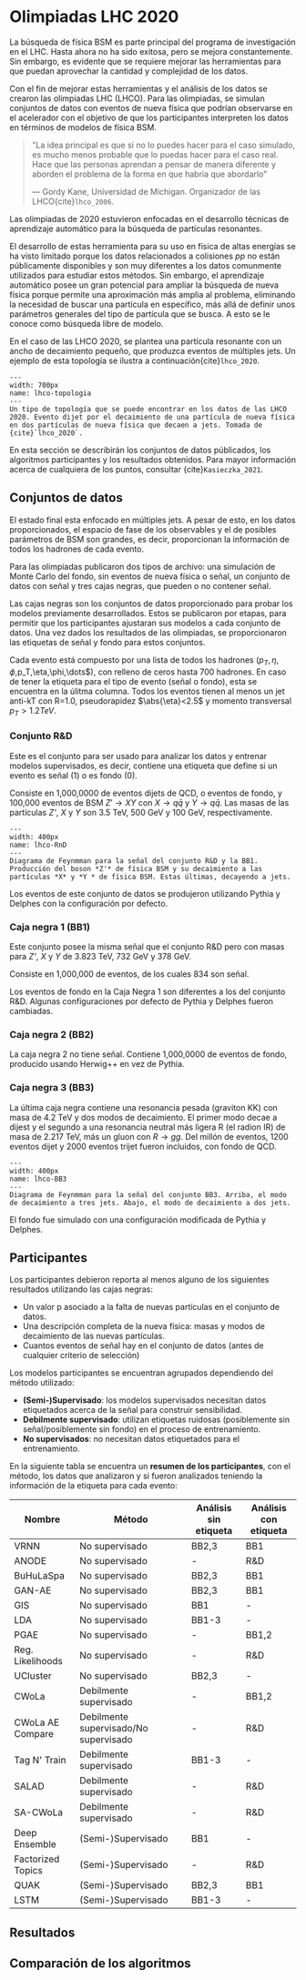 # Olimpiadas LHC 2020

La búsqueda de física BSM es parte principal del programa de investigación en el LHC. Hasta ahora no ha sido exitosa, pero se mejora constantemente. Sin embargo, es evidente que se requiere mejorar las herramientas para que puedan aprovechar la cantidad y complejidad de los datos.

Con el fin de mejorar estas herramientas y el análisis de los datos se crearon las olimpiadas LHC (LHCO). Para las olimpiadas, se simulan conjuntos de datos con eventos de nueva física que podrían observarse en el acelerador con el objetivo de que los participantes interpreten los datos en términos de modelos de física BSM.

> "La idea principal es que si no lo puedes hacer para el caso simulado, es mucho menos probable que lo puedas hacer para el caso real. 
> Hace que las personas aprendan a pensar de manera diferente y aborden el problema de la forma en que habría que abordarlo" 
> 
> — Gordy Kane, Universidad de Michigan. Organizador de las LHCO{cite}`lhco_2006`.

Las olimpiadas de 2020 estuvieron enfocadas en el desarrollo técnicas de aprendizaje automático para la búsqueda de partículas resonantes. 

El desarrollo de estas herramienta para su uso en física de altas energías se ha visto limitado porque los datos relacionados a colisiones *pp* no están públicamente disponibles y son muy diferentes a los datos comunmente utilizados para estudiar estos métodos. Sin embargo, el aprendizaje automático posee un gran potencial para ampliar la búsqueda de nueva física porque permite una aproximación más amplia al problema, eliminando la necesidad de buscar una partícula en específico, más allá de definir unos parámetros generales del tipo de partícula que se busca. A esto se le conoce como búsqueda libre de modelo.

En el caso de las LHCO 2020, se plantea una partícula resonante con un ancho de decaimiento pequeño, que produzca eventos de múltiples jets. Un ejemplo de esta topología se ilustra a continuación{cite}`lhco_2020`.

```{figure} ./../../figuras/lhco-topologia.png
---
width: 700px
name: lhco-topologia
---
Un tipo de topología que se puede encontrar en los datos de las LHCO 2020. Evento dijet por el decaimiento de una partícula de nueva física en dos partículas de nueva física que decaen a jets. Tomada de {cite}`lhco_2020`.
```

En esta sección se describirán los conjuntos de datos públicados, los algoritmos participantes y los resultados obtenidos. Para mayor información acerca de cualquiera de los puntos, consultar {cite}`Kasieczka_2021`.

## Conjuntos de datos
El estado final esta enfocado en múltiples jets. A pesar de esto, en los datos proporcionados, el espacio de fase de los observables y el de posibles parámetros de BSM son grandes, es decir, proporcionan la información de todos los hadrones de cada evento.

Para las olimpiadas publicaron dos tipos de archivo: una simulación de Monte Carlo del fondo, sin eventos de nueva física o señal, un conjunto de datos con señal y tres cajas negras, que pueden o no contener señal. 


Las cajas negras son los conjuntos de datos proporcionado para probar los modelos previamente desarrollados. Estos se publicaron por etapas, para permitir que los participantes ajustaran sus modelos a cada conjunto de datos. Una vez dados los resultados de las olimpiadas, se proporcionaron las etiquetas de señal y fondo para estos conjuntos.

Cada evento está compuesto por una lista de todos los hadrones ($p_T,\eta,\phi,$p_T,\eta,\phi,\dots$), con relleno de ceros hasta 700 hadrones. En caso de tener la etiqueta para el tipo de evento (señal o fondo), esta se encuentra en la úlitma columna. Todos los eventos tienen al menos un jet anti-kT con R=1.0, pseudorapidez $\abs{\eta}<2.5$ y momento transversal $p_T > 1.2 TeV$.

### Conjunto R&D
Este es el conjunto para ser usado para analizar los datos y entrenar modelos supervisados, es decir, contiene una etiqueta que define si un evento es señal (1) o es fondo (0). 

Consiste en 1,000,0000 de eventos dijets de QCD, o eventos de fondo, y 100,000 eventos de BSM $Z'\rightarrow XY$ con $X\rightarrow q\bar{q}$ y $Y\rightarrow q\bar{q}$. Las masas de las partículas *Z'*, *X* y *Y* son 3.5 TeV, 500 GeV y 100 GeV, respectivamente.

```{figure} ./../../figuras/lhco-RnD.png
---
width: 400px
name: lhco-RnD
---
Diagrama de Feynmman para la señal del conjunto R&D y la BB1. Producción del boson *Z'* de física BSM y su decaimiento a las partículas *X* y *Y * de física BSM. Estas últimas, decayendo a jets.
```
Los eventos de este conjunto de datos se produjeron utilizando Pythia y Delphes con la configuración por defecto.
### Caja negra 1 (BB1)
Este conjunto posee la misma señal que el conjunto R&D pero con masas para *Z'*, *X* y *Y* de 3.823 TeV, 732 GeV y 378 GeV.

Consiste en 1,000,000 de eventos, de los cuales 834 son señal.

Los eventos de fondo en la Caja Negra 1 son diferentes a los del conjunto R&D. Algunas configuraciones por defecto de Pythia y Delphes fueron cambiadas.
### Caja negra 2 (BB2)
La caja negra 2 no tiene señal. Contiene 1,000,0000 de eventos de fondo, producido usando Herwig++ en vez de Pythia.

### Caja negra 3 (BB3)
La última caja negra contiene una resonancia pesada (graviton KK) con masa de 4.2 TeV y dos modos de decaimiento. El primer modo decae a dijest y el segundo a una resonancia neutral más ligera R (el radion IR) de masa de 2.217 TeV, más un gluon con $R\rightarrow gg$. Del millón de eventos, 1200 eventos dijet y 2000 eventos trijet fueron incluidos, con fondo de QCD. 
```{figure} ./../../figuras/lhco-BB3.png
---
width: 400px
name: lhco-BB3
---
Diagrama de Feynmman para la señal del conjunto BB3. Arriba, el modo de decaimiento a tres jets. Abajo, el modo de decaimiento a dos jets.
```
El fondo fue simulado con una configuración modificada de Pythia y Delphes.

## Participantes
Los participantes debieron reporta al menos alguno de los siguientes resultados utilizando las cajas negras:
- Un valor p asociado a la falta de nuevas partículas en el conjunto de datos.
- Una descripción completa de la nueva física: masas y modos de decaimiento de las nuevas partículas.
- Cuantos eventos de señal hay en el conjunto de datos (antes de cualquier criterio de selección)

Los modelos participantes se encuentran agrupados dependiendo del método utilizado:
- **(Semi-)Supervisado**: los modelos supervisados necesitan datos etiquetados acerca de la señal para construir sensibilidad.
- **Debilmente supervisado**: utilizan etiquetas ruidosas (posiblemente sin señal/posiblemente sin fondo) en el proceso de entrenamiento.
- **No supervisados**: no necesitan datos etiquetados para el entrenamiento.

En la siguiente tabla se encuentra un **resumen de los participantes**, con el método, los datos que analizaron y si fueron analizados teniendo la información de la etiqueta para cada evento:

| Nombre | Método | Análisis sin etiqueta| Análisis con etiqueta|
|--------|--------|----------------------|----------------------|
|   VRNN |No supervisado| BB2,3           | BB1|
|   ANODE|No supervisado|     -           | R&D|
| BuHuLaSpa|No supervisado| BB2,3         |BB1 |
|  GAN-AE|No supervisado| BB2,3           |BB1 |
|     GIS|No supervisado| BB1             | - |
|     LDA|No supervisado| BB1-3           | - |
|    PGAE|No supervisado| -               |BB1,2|
| Reg. Likelihoods| No supervisado|   -   |R&D|
| UCluster|No supervisado|  BB2,3         | - |
|   CWoLa|Debilmente supervisado|  -      |BB1,2|
|CWoLa AE Compare|Debilmente supervisado/No supervisado| - |R&D|
|Tag N' Train|Debilmente supervisado| BB1-3| - |
|   SALAD|Debilmente supervisado| -       |R&D|
|SA-CWoLa|Debilmente supervisado| -       |R&D|
|Deep Ensemble|(Semi-)Supervisado| BB1    | - |
| Factorized Topics| (Semi-)Supervisado| -|R&D|
|    QUAK|(Semi-)Supervisado| BB2,3       | BB1|
|    LSTM|(Semi-)Supervisado| BB1-3       | - |


## Resultados 

## Comparación de los algoritmos
